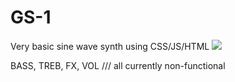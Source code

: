 # GS-1
Very basic sine wave synth using CSS/JS/HTML
<img src=https://i.imgur.com/FBXLsY8.png>

BASS, TREB, FX, VOL /// all currently non-functional
